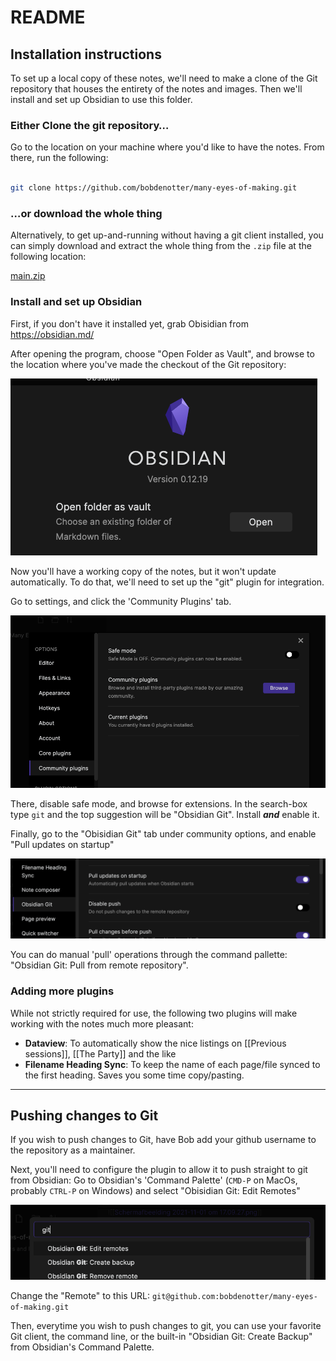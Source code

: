# README

## Installation instructions

To set up a local copy of these notes, we'll need to make a clone of the Git repository that houses the entirety of the notes and images. Then we'll install and set up Obsidian to use this folder.

### Either Clone the git repository…

Go to the location on your machine where you'd like to have the notes. From there, run the following:  

```bash

git clone https://github.com/bobdenotter/many-eyes-of-making.git

```

### …or download the whole thing
Alternatively, to get up-and-running without having a git client installed, you can simply download and extract the whole thing from the `.zip` file at the following location: 

[main.zip](https://github.com/bobdenotter/many-eyes-of-making/archive/refs/heads/main.zip)

### Install and set up Obsidian

First, if you don't have it installed yet, grab Obisidian from https://obsidian.md/

After opening the program, choose "Open Folder as Vault", and browse to the location where you've made the checkout of the Git repository:

![](https://raw.githubusercontent.com/bobdenotter/many-eyes-of-making/main/Media/Installation/Schermafbeelding%202021-11-01%20om%2017.09.27.png)

Now you'll have a working copy of the notes, but it won't update automatically. To do that, we'll need to set up the "git" plugin for integration.

Go to settings, and click the 'Community Plugins' tab.

![](https://raw.githubusercontent.com/bobdenotter/many-eyes-of-making/main/Media/Installation/Schermafbeelding%202021-11-01%20om%2017.03.36.png)

There, disable safe mode, and browse for extensions. In the search-box type `git` and the top suggestion will be "Obsidian Git". Install _**and**_ enable it. 

Finally, go to the "Obisidian Git" tab under community options, and enable "Pull updates on startup"

![](https://github.com/bobdenotter/many-eyes-of-making/blob/main/Media/Installation/Screenshot%202021-11-01%20at%2018.30.38.png?raw=true)

You can do manual 'pull' operations through the command pallette: "Obsidian Git: Pull from remote repository".

### Adding more plugins

While not strictly required for use, the following two plugins will make working with the notes much more pleasant: 

 - **Dataview**: To automatically show the nice listings on [[Previous sessions]], [[The Party]] and the like
 - **Filename Heading Sync**: To keep the name of each page/file synced to the first heading. Saves you some time copy/pasting.

---

## Pushing changes to Git

If you wish to push changes to Git, have Bob add your github username to the repository as a maintainer. 

Next, you'll need to configure the plugin to allow it to push straight to git from Obsidian: Go to Obsidian's 'Command Palette' (`CMD-P` on MacOs, probably `CTRL-P` on Windows) and select "Obisidian Git: Edit Remotes"

![](https://raw.githubusercontent.com/bobdenotter/many-eyes-of-making/main/Media/Installation/Schermafbeelding%202021-11-01%20om%2017.23.33.png)


Change the "Remote" to this URL: `git@github.com:bobdenotter/many-eyes-of-making.git`

Then, everytime you wish to push changes to git, you can use your favorite Git client, the command line, or the built-in "Obsidian Git: Create Backup" from Obsidian's Command Palette. 
